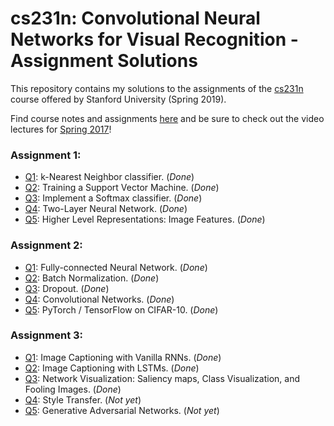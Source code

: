 # cs231n: Convolutional Neural Networks for Visual Recognition - Assignment Solutions


This repository contains my solutions to the assignments of the [cs231n](http://cs231n.stanford.edu/2019/) course offered by Stanford University (Spring 2019).

Find course notes and assignments [here](http://cs231n.github.io) and be sure to check out the video lectures for [Spring 2017](https://www.youtube.com/playlist?list=PL3FW7Lu3i5JvHM8ljYj-zLfQRF3EO8sYv)!

### Assignment 1:
- [Q1](https://github.com/minhcanh99/cs231n/blob/master/assignment1/knn.ipynb): k-Nearest Neighbor classifier. (_Done_)
- [Q2](https://github.com/minhcanh99/cs231n/blob/master/assignment1/svm.ipynb): Training a Support Vector Machine. (_Done_)
- [Q3](https://github.com/minhcanh99/cs231n/blob/master/assignment1/softmax.ipynb): Implement a Softmax classifier. (_Done_)
- [Q4](https://github.com/minhcanh99/cs231n/blob/master/assignment1/two_layer_net.ipynb): Two-Layer Neural Network. (_Done_)
- [Q5](https://github.com/minhcanh99/cs231n/blob/master/assignment1/features.ipynb): Higher Level Representations: Image Features. (_Done_)

### Assignment 2:
- [Q1](https://github.com/minhcanh99/cs231n/blob/master/assignment2/FullyConnectedNets.ipynb): Fully-connected Neural Network. (_Done_)
- [Q2](https://github.com/minhcanh99/cs231n/blob/master/assignment2/BatchNormalization.ipynb): Batch Normalization. (_Done_)
- [Q3](https://github.com/minhcanh99/cs231n/blob/master/assignment2/Dropout.ipynb): Dropout. (_Done_)
- [Q4](https://github.com/minhcanh99/cs231n/blob/master/assignment2/ConvolutionalNetworks.ipynb): Convolutional Networks. (_Done_)
- [Q5](https://github.com/minhcanh99/cs231n/blob/master/assignment2/TensorFlow.ipynb): PyTorch / TensorFlow on CIFAR-10. (_Done_)

### Assignment 3:
- [Q1](https://github.com/minhcanh99/cs231n/blob/master/assignment3/RNN_Captioning.ipynb): Image Captioning with Vanilla RNNs. (_Done_)
- [Q2](https://github.com/minhcanh99/cs231n/blob/master/assignment3/LSTM_Captioning.ipynb): Image Captioning with LSTMs. (_Done_)
- [Q3](https://github.com/minhcanh99/cs231n/blob/master/assignment3/NetworkVisualization-TensorFlow.ipynb): Network Visualization: Saliency maps, Class Visualization, and Fooling Images. (_Done_)
- [Q4](https://github.com/minhcanh99/cs231n/blob/master/assignment3/StyleTransfer-TensorFlow.ipynb): Style Transfer. (_Not yet_)
- [Q5](https://github.com/minhcanh99/cs231n/blob/master/assignment3/GANs-TensorFlow.ipynb): Generative Adversarial Networks. (_Not yet_)

